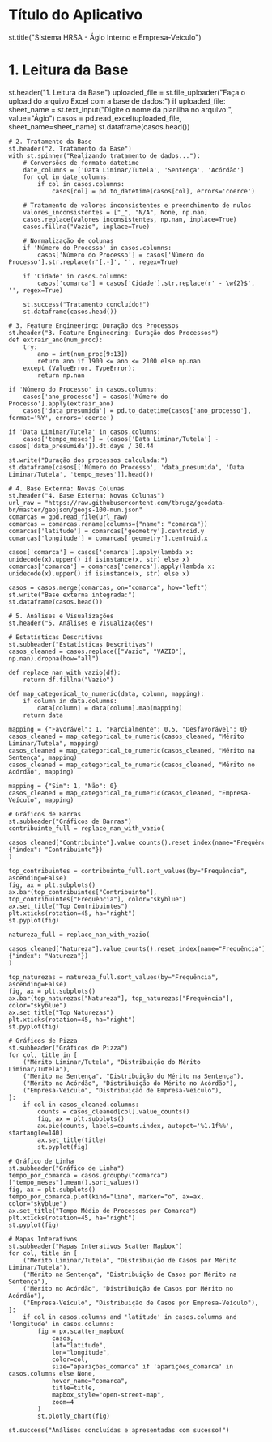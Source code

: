 # Título do Aplicativo
st.title("Sistema HRSA - Ágio Interno e Empresa-Veículo")

# 1. Leitura da Base
st.header("1. Leitura da Base")
uploaded_file = st.file_uploader("Faça o upload do arquivo Excel com a base de dados:")
if uploaded_file:
    sheet_name = st.text_input("Digite o nome da planilha no arquivo:", value="Ágio")
    casos = pd.read_excel(uploaded_file, sheet_name=sheet_name)
    st.dataframe(casos.head())

    # 2. Tratamento da Base
    st.header("2. Tratamento da Base")
    with st.spinner("Realizando tratamento de dados..."):
        # Conversões de formato datetime
        date_columns = ['Data Liminar/Tutela', 'Sentença', 'Acórdão']
        for col in date_columns:
            if col in casos.columns:
                casos[col] = pd.to_datetime(casos[col], errors='coerce')

        # Tratamento de valores inconsistentes e preenchimento de nulos
        valores_inconsistentes = ["_", "N/A", None, np.nan]
        casos.replace(valores_inconsistentes, np.nan, inplace=True)
        casos.fillna("Vazio", inplace=True)

        # Normalização de colunas
        if 'Número do Processo' in casos.columns:
            casos['Número do Processo'] = casos['Número do Processo'].str.replace(r'[.-]', '', regex=True)

        if 'Cidade' in casos.columns:
            casos['comarca'] = casos['Cidade'].str.replace(r' - \w{2}$', '', regex=True)

        st.success("Tratamento concluído!")
        st.dataframe(casos.head())

    # 3. Feature Engineering: Duração dos Processos
    st.header("3. Feature Engineering: Duração dos Processos")
    def extrair_ano(num_proc):
        try:
            ano = int(num_proc[9:13])
            return ano if 1900 <= ano <= 2100 else np.nan
        except (ValueError, TypeError):
            return np.nan

    if 'Número do Processo' in casos.columns:
        casos['ano_processo'] = casos['Número do Processo'].apply(extrair_ano)
        casos['data_presumida'] = pd.to_datetime(casos['ano_processo'], format='%Y', errors='coerce')

    if 'Data Liminar/Tutela' in casos.columns:
        casos['tempo_meses'] = (casos['Data Liminar/Tutela'] - casos['data_presumida']).dt.days / 30.44

    st.write("Duração dos processos calculada:")
    st.dataframe(casos[['Número do Processo', 'data_presumida', 'Data Liminar/Tutela', 'tempo_meses']].head())

    # 4. Base Externa: Novas Colunas
    st.header("4. Base Externa: Novas Colunas")
    url_raw = "https://raw.githubusercontent.com/tbrugz/geodata-br/master/geojson/geojs-100-mun.json"
    comarcas = gpd.read_file(url_raw)
    comarcas = comarcas.rename(columns={"name": "comarca"})
    comarcas['latitude'] = comarcas['geometry'].centroid.y
    comarcas['longitude'] = comarcas['geometry'].centroid.x

    casos['comarca'] = casos['comarca'].apply(lambda x: unidecode(x).upper() if isinstance(x, str) else x)
    comarcas['comarca'] = comarcas['comarca'].apply(lambda x: unidecode(x).upper() if isinstance(x, str) else x)

    casos = casos.merge(comarcas, on="comarca", how="left")
    st.write("Base externa integrada:")
    st.dataframe(casos.head())

    # 5. Análises e Visualizações
    st.header("5. Análises e Visualizações")

    # Estatísticas Descritivas
    st.subheader("Estatísticas Descritivas")
    casos_cleaned = casos.replace(["Vazio", "VAZIO"], np.nan).dropna(how="all")

    def replace_nan_with_vazio(df):
        return df.fillna("Vazio")

    def map_categorical_to_numeric(data, column, mapping):
        if column in data.columns:
            data[column] = data[column].map(mapping)
        return data

    mapping = {"Favorável": 1, "Parcialmente": 0.5, "Desfavorável": 0}
    casos_cleaned = map_categorical_to_numeric(casos_cleaned, "Mérito Liminar/Tutela", mapping)
    casos_cleaned = map_categorical_to_numeric(casos_cleaned, "Mérito na Sentença", mapping)
    casos_cleaned = map_categorical_to_numeric(casos_cleaned, "Mérito no Acórdão", mapping)

    mapping = {"Sim": 1, "Não": 0}
    casos_cleaned = map_categorical_to_numeric(casos_cleaned, "Empresa-Veículo", mapping)

    # Gráficos de Barras
    st.subheader("Gráficos de Barras")
    contribuinte_full = replace_nan_with_vazio(
        casos_cleaned["Contribuinte"].value_counts().reset_index(name="Frequência").rename(columns={"index": "Contribuinte"})
    )

    top_contribuintes = contribuinte_full.sort_values(by="Frequência", ascending=False)
    fig, ax = plt.subplots()
    ax.bar(top_contribuintes["Contribuinte"], top_contribuintes["Frequência"], color="skyblue")
    ax.set_title("Top Contribuintes")
    plt.xticks(rotation=45, ha="right")
    st.pyplot(fig)

    natureza_full = replace_nan_with_vazio(
        casos_cleaned["Natureza"].value_counts().reset_index(name="Frequência").rename(columns={"index": "Natureza"})
    )

    top_naturezas = natureza_full.sort_values(by="Frequência", ascending=False)
    fig, ax = plt.subplots()
    ax.bar(top_naturezas["Natureza"], top_naturezas["Frequência"], color="skyblue")
    ax.set_title("Top Naturezas")
    plt.xticks(rotation=45, ha="right")
    st.pyplot(fig)

    # Gráficos de Pizza
    st.subheader("Gráficos de Pizza")
    for col, title in [
        ("Mérito Liminar/Tutela", "Distribuição do Mérito Liminar/Tutela"),
        ("Mérito na Sentença", "Distribuição do Mérito na Sentença"),
        ("Mérito no Acórdão", "Distribuição do Mérito no Acórdão"),
        ("Empresa-Veículo", "Distribuição de Empresa-Veículo"),
    ]:
        if col in casos_cleaned.columns:
            counts = casos_cleaned[col].value_counts()
            fig, ax = plt.subplots()
            ax.pie(counts, labels=counts.index, autopct='%1.1f%%', startangle=140)
            ax.set_title(title)
            st.pyplot(fig)

    # Gráfico de Linha
    st.subheader("Gráfico de Linha")
    tempo_por_comarca = casos.groupby("comarca")["tempo_meses"].mean().sort_values()
    fig, ax = plt.subplots()
    tempo_por_comarca.plot(kind="line", marker="o", ax=ax, color="skyblue")
    ax.set_title("Tempo Médio de Processos por Comarca")
    plt.xticks(rotation=45, ha="right")
    st.pyplot(fig)

    # Mapas Interativos
    st.subheader("Mapas Interativos Scatter Mapbox")
    for col, title in [
        ("Mérito Liminar/Tutela", "Distribuição de Casos por Mérito Liminar/Tutela"),
        ("Mérito na Sentença", "Distribuição de Casos por Mérito na Sentença"),
        ("Mérito no Acórdão", "Distribuição de Casos por Mérito no Acórdão"),
        ("Empresa-Veículo", "Distribuição de Casos por Empresa-Veículo"),
    ]:
        if col in casos.columns and 'latitude' in casos.columns and 'longitude' in casos.columns:
            fig = px.scatter_mapbox(
                casos,
                lat="latitude",
                lon="longitude",
                color=col,
                size="aparições_comarca" if 'aparições_comarca' in casos.columns else None,
                hover_name="comarca",
                title=title,
                mapbox_style="open-street-map",
                zoom=4
            )
            st.plotly_chart(fig)

    st.success("Análises concluídas e apresentadas com sucesso!")
